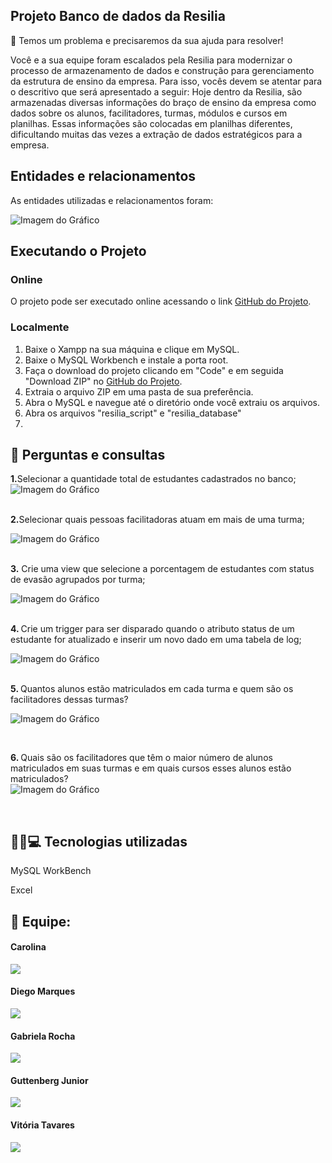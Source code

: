 ## <strong>Projeto  Banco de dados da Resilia</strong>


🎯 Temos um problema e precisaremos da sua ajuda para resolver!

Você e a sua equipe foram escalados pela Resilia para modernizar o processo
de armazenamento de dados e construção para gerenciamento da estrutura
de ensino da empresa.
Para isso, vocês devem se atentar para o descritivo que será apresentado a
seguir:
Hoje dentro da Resilia, são armazenadas diversas informações do braço de
ensino da empresa como dados sobre os alunos, facilitadores, turmas,
módulos e cursos em planilhas. Essas informações são colocadas em
planilhas diferentes, dificultando muitas das vezes a extração de dados
estratégicos para a empresa.


## Entidades e relacionamentos

As entidades utilizadas e relacionamentos foram:

![Imagem do Gráfico](https://i.ibb.co/S3CMYYj/modelo-fisico.png)

## Executando o Projeto

### Online
O projeto pode ser executado online acessando o link [GitHub do Projeto](https://github.com/VihProgramer/Projeto_Grupo_M2_DB_Resilia).

### Localmente

1. Baixe o Xampp na sua máquina e clique em MySQL.
2. Baixe o MySQL Workbench e instale a porta root.
3. Faça o download do projeto clicando em "Code" e em seguida "Download ZIP" no [GitHub do Projeto](https://github.com/VihProgramer/Projeto_Grupo_M2_DB_Resilia).
4. Extraia o arquivo ZIP em uma pasta de sua preferência.
5. Abra o MySQL e navegue até o diretório onde você extraiu os arquivos.
6. Abra os arquivos "resilia_script" e "resilia_database"
7. 

## 📑 Perguntas e consultas

 <strong>1.</strong>Selecionar a quantidade total de estudantes cadastrados no banco;
 <br>
![Imagem do Gráfico](https://i.ibb.co/Dps9ft3/perg1.jpg)

<br>
 <strong>2.</strong>Selecionar quais pessoas facilitadoras atuam em mais de uma turma;
 <br>
 
![Imagem do Gráfico](https://i.ibb.co/w0rfzgT/perg2.jpg)

<br>
<strong>3.</strong> Crie uma view que selecione a porcentagem de estudantes com status de evasão agrupados por turma;
 <br>
 
![Imagem do Gráfico](https://github.com/GuttenbergJr/Projeto_Grupo_M2_DB_Resilia/assets/114154174/6e68b24c-4d56-4b1b-aef2-8822a9aa085f)

<br>
<strong>4. </strong>Crie um trigger para ser disparado quando o atributo status de um estudante for atualizado e inserir um novo dado em uma tabela de log;
 <br>
 
![Imagem do Gráfico](https://github.com/GuttenbergJr/Projeto_Grupo_M2_DB_Resilia/assets/114154174/d00722e9-8e9d-4284-b46c-03b0d1d8eca8)

<br>
<strong>5. </strong>Quantos alunos estão matriculados em cada turma e quem são os facilitadores dessas turmas?
 <br>
 
![Imagem do Gráfico](https://github.com/GuttenbergJr/Projeto_Grupo_M2_DB_Resilia/assets/114154174/eb098dba-33b9-45ed-8914-31604e6a06a0)

<br>

<strong>6. </strong>Quais são os facilitadores que têm o maior número de alunos matriculados em suas turmas e em quais cursos esses alunos estão matriculados?
 <br>
![Imagem do Gráfico](https://github.com/GuttenbergJr/Projeto_Grupo_M2_DB_Resilia/assets/114154174/fe181dac-d51e-42a3-9f22-5e944b94993e)


<br>

## 🔨🔧💻 Tecnologias utilizadas
 
  
MySQL WorkBench
  
Excel


## 🤝 Equipe:



</a> <h4>Carolina</h4>
<a style="display: block;" href="https://github.com/carolrc" target="_blank">
<img src="https://img.shields.io/badge/GitHub-100000?style=for-the-badge&logo=github&logoColor=white">


</a> <h4>Diego Marques</h4>
<a style="display: block;" href="https://github.com/Diegool97" target="_blank">
<img src="https://img.shields.io/badge/GitHub-100000?style=for-the-badge&logo=github&logoColor=white">


</a> <h4>Gabriela Rocha</h4>
<a style="display: block;" href="https://github.com/gabirc26" target="_blank">
<img src="https://img.shields.io/badge/GitHub-100000?style=for-the-badge&logo=github&logoColor=white">


</a> <h4>Guttenberg Junior</h4>
<a style="display: block;" href="https://github.com/GuttenbergJr" target="_blank">
<img src="https://img.shields.io/badge/GitHub-100000?style=for-the-badge&logo=github&logoColor=white">


</a> <h4>Vitória Tavares</h4>
<a style="display: block;" href="https://github.com/VihProgramer" target="_blank">
<img src="https://img.shields.io/badge/GitHub-100000?style=for-the-badge&logo=github&logoColor=white">


